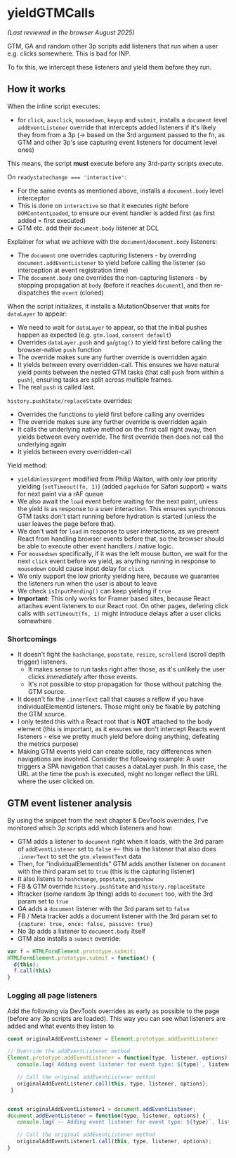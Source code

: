 # yieldGTMCalls

_(Last reviewed in the browser August 2025)_

GTM, GA and random other 3p scripts add listeners that run when a user e.g. clicks somewhere. This is bad for INP.

To fix this, we intercept these listeners and yield them before they run.

## How it works

When the inline script executes:
- for `click`, `auxclick`, `mousedown`, `keyup` and `submit`, installs a `document` level `addEventListener` override that intercepts added listeners if it's likely they from from a 3p (-> based on the 3rd argument passed to the fn, as GTM and other 3p's use capturing event listeners for document level ones)

This means, the script **must** execute before any 3rd-party scripts execute.

On `readystatechange === 'interactive'`:
- For the same events as mentioned above, installs a `document.body` level interceptor
- This is done on `interactive` so that it executes right before `DOMContentLoaded`, to ensure our event handler is added first (as first added = first executed)
- GTM etc. add their `document.body` listener at DCL

Explainer for what we achieve with the `document`/`document.body` listeners:
- The `document` one overrides capturing listeners - by overrding `document.addEventListener` to yield before calling the listener (so interception at event registration time)
- The `document.body` one overrides the non-capturing listeners - by stopping propagation at `body` (before it reaches `document`), and then re-dispatches the `event` (cloned)

When the script initializes, it installs a MutationObserver that waits for `dataLayer` to appear:
- We need to wait for `dataLayer` to appear, so that the initial pushes happen as expected (e.g. `gtm.load`, `consent default`)
- Overrides `dataLayer.push` and `ga`/`gtag()` to yield first before calling the browser-native `push` function
- The override makes sure any further override is overridden again
- It yields between every overridden-call. This ensures we have natural yield points between the nested GTM tasks (that call `push` from within a `push`), ensuring tasks are split across multiple frames.
- The real `push` is called last.

`history.pushState/replaceState` overrides:
- Overrides the functions to yield first before calling any overrides
- The override makes sure any further override is overridden again
- It calls the underlying native method on the first call right away, then yields between every override. The first override then does not call the underlying again
- It yields between every overridden-call

Yield method:
- `yieldUnlessUrgent` modified from Philip Walton, with only low priority yielding (`setTimeout(fn, 1)`) (added `pagehide` for Safari support) + waits for next paint via a rAF queue
- We also await the `load` event before waiting for the next paint, unless the yield is as response to a user interaction. This ensures synchronous GTM tasks don't start running before hydration is started (unless the user leaves the page before that).
- We don't wait for `load` in response to user interactions, as we prevent React from handling browser events before that, so the browser should be able to execute other event handlers / native logic.
- For `mousedown` specifically, if it was the left mouse button, we wait for the next `click` event before we yield, as anything running in response to `mousedown` could cause input delay for `click`
- We only support the low priority yielding here, because we guarantee the listeners run when the user is about to leave
- We check `isInputPending()` can keep yielding if `true`
- **Important**: This only works for Framer based sites, because React attaches event listeners to our React root. On other pages, defering click calls with `setTimeout(fn, 1)` might introduce delays after a user clicks somewhere

### Shortcomings

- It doesn't fight the `hashchange`, `popstate`, `resize`, `scrollend` (scroll depth trigger) listeners.
  - It makes sense to run tasks right after those, as it's unlikely the user clicks _immediately_ after those events.
  - It's not possible to stop propagation for those without patching the GTM source.
- It doesn't fix the `.innerText` call that causes a reflow if you have individualElementId listeners. Those might only be fixable by patching the GTM source.
- I only tested this with a React root that is **NOT** attached to the body element (this is important, as it ensures we don't intercept Reacts event listeners - else we pretty much yield before doing anything, defeating the metrics purpose)
- Making GTM events yield can create subtle, racy differences when navigations are involved. Consider the following example: A user triggers a SPA navigation that causes a dataLayer push. In this case, the URL at the time the push is executed, might no longer reflect the URL where the user clicked on.

## GTM event listener analysis

By using the snippet from the next chapter & DevTools overrides, I've monitored which 3p scripts add which listeners and how:
- GTM adds a listener to `document` right when it loads, with the 3rd param of `addEventListener` set to `false` <-- this is the listener that also does `.innerText` to set the `gtm.elementText` data
- Then, for "individualElementIds" GTM adds another listener on `document` with the third param set to `true` (this is the capturing listener)
- It also listens to `hashchange`, `popstate`, `pageshow`
- FB & GTM override `history.pushState` and `history.replaceState`
- lftracker (some random 3p thing) adds to `document` too, with the 3rd param set to `true`
- GA adds a `document` listener with the 3rd param set to `false`
- FB / Meta tracker adds a document listener with the 3rd param set to `{capture: true, once: false, passive: true}`
- No 3p adds a listener to `document.body` itself
- GTM also installs a `submit` override:

```js
var f = HTMLFormElement.prototype.submit;
HTMLFormElement.prototype.submit = function() {
  d(this);
  f.call(this)
}
```

### Logging all page listeners

Add the following via DevTools overrides as early as possible to the page (before any 3p scripts are loaded). This way you can see what listeners are added and what events they listen to.

```js
const originalAddEventListener = Element.prototype.addEventListener

// Override the addEventListener method
Element.prototype.addEventListener = function(type, listener, options) {
   console.log(`Adding event listener for event type: ${type}`, listener, options, this);

   // Call the original addEventListener method
   originalAddEventListener.call(this, type, listener, options);
 }


const originalAddEventListener1 = document.addEventListener;
document.addEventListener = function(type, listener, options) {
   console.log(`-- Adding event listener for event type: ${type}`, listener, options);

   // Call the original addEventListener method
   originalAddEventListener1.call(this, type, listener, options);
}
```
